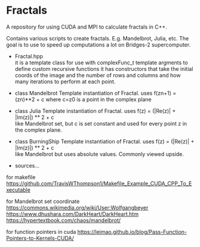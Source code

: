 # Fractals
A repository for using CUDA and MPI to calculate fractals in C++.

Contains various scripts to create fractals. E.g. Mandelbrot, Julia, etc.
The goal is to use to speed up computations a lot on Bridges-2 supercomputer.

- Fractal.hpp  
it is a template class for use with complexFunc_t template argments to define custom recursive functions
it has constructors that take the initial coords of the image and the number of rows and columns
and how many iterations to perform at each point.

- class Mandelbrot
Template instantiation of Fractal. uses f(zn+1) = (zn)**2 + c 
where c=z0 is a point in the complex plane

- class Julia
Template instantiation of Fractal. uses f(z) = (|Re(z)| + |Im(z)|) ** 2 + c  
like Mandelbrot set, but c is set constant and used for every point z 
in the complex plane.

- class BurningShip
Template instantiation of Fractal. uses f(z) = (|Re(z)| + |Im(z)|) ** 2 + c  
like Mandelbrot but uses absolute values. Commonly viewed upside.





- sources...

for makefile
https://github.com/TravisWThompson1/Makefile_Example_CUDA_CPP_To_Executable

for Mandelbrot set coordinate
https://commons.wikimedia.org/wiki/User:Wolfgangbeyer
https://www.dhushara.com/DarkHeart/DarkHeart.htm
https://hypertextbook.com/chaos/mandelbrot/

for function pointers in cuda
https://leimao.github.io/blog/Pass-Function-Pointers-to-Kernels-CUDA/